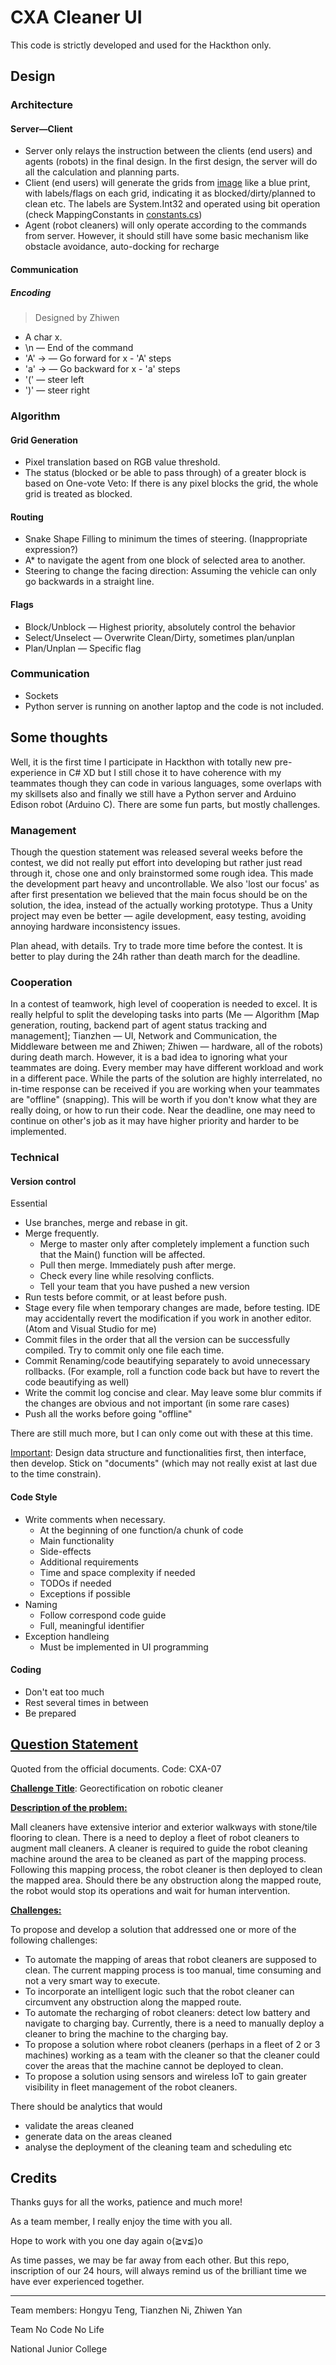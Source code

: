 # CXA Cleaner UI

This code is strictly developed and used for the Hackthon only. 

## Design

### Architecture

#### Server—Client

- Server only relays the instruction between the clients (end users) and agents (robots) in the final design. In the first design, the server will do all the calculation and planning parts.
- Client (end users) will generate the grids from [image](./CXACleanerUI/res/floorG1.png) like a blue print, with labels/flags on each grid, indicating it as blocked/dirty/planned to clean etc. The labels are System.Int32 and operated using bit operation (check MappingConstants in [constants.cs](./CXACleanerUI/constants.cs))
- Agent (robot cleaners) will only operate according to the commands from server. However, it should still have some basic mechanism like obstacle avoidance, auto-docking for recharge

#### Communication

##### Encoding

> Designed by Zhiwen

- A char x.
- \n — End of the command
- 'A' -> — Go forward for x - 'A' steps
- 'a' -> — Go backward for x - 'a' steps
- '(' — steer left
- ')' — steer right

### Algorithm

#### Grid Generation

- Pixel translation based on RGB value threshold.
- The status (blocked or be able to pass through) of a greater block is based on One-vote Veto: If there is any pixel blocks the grid, the whole grid is treated as blocked.

#### Routing

- Snake Shape Filling to minimum the times of steering. (Inappropriate expression?)
- A* to navigate the agent from one block of selected area to another.
- Steering to change the facing direction: Assuming the vehicle can only go backwards in a straight line.

#### Flags

- Block/Unblock — Highest priority, absolutely control the behavior
- Select/Unselect — Overwrite Clean/Dirty, sometimes plan/unplan
- Plan/Unplan — Specific flag

### Communication

- Sockets
- Python server is running on another laptop and the code is not included.

## Some thoughts

Well, it is the first time I participate in Hackthon with totally new pre-experience in C# XD but I still chose it to have coherence with my teammates though they can code in various languages, some overlaps with my skillsets also and finally we still have a Python server and Arduino Edison robot (Arduino C). There are some fun parts, but mostly challenges.

### Management

Though the question statement was released several weeks before the contest, we did not really put effort into developing but rather just read through it, chose one and only brainstormed some rough idea. This made the development part heavy and uncontrollable. We also 'lost our focus' as after first presentation we believed that the main focus should be on the solution, the idea, instead of the actually working prototype. Thus a Unity project may even be better — agile development, easy testing, avoiding annoying hardware inconsistency issues.

Plan ahead, with details. Try to trade more time before the contest. It is better to play during the 24h rather than death march for the deadline.

### Cooperation

In a contest of teamwork, high level of cooperation is needed to excel. It is really helpful to split the developing tasks into parts (Me — Algorithm [Map generation, routing, backend part of agent status tracking and management]; Tianzhen — UI, Network and Communication, the Middleware between me and Zhiwen; Zhiwen — hardware, all of the robots) during death march. However, it is a bad idea to ignoring what your teammates are doing. Every member may have different workload and work in a different pace. While the parts of the solution are highly interrelated, no in-time response can be received if you are working when your teammates are "offline" (snapping). This will be worth if you don't know what they are really doing, or how to run their code. Near the deadline, one may need to continue on other's job as it may have higher priority and harder to be implemented.

### Technical

#### Version control

Essential

- Use branches, merge and rebase in git.
- Merge frequently.
  - Merge to master only after completely implement a function such that the Main() function will be affected.
  - Pull then merge. Immediately push after merge.
  - Check every line while resolving conflicts.
  - Tell your team that you have pushed a new version
- Run tests before commit, or at least before push. 
- Stage every file when temporary changes are made, before testing. IDE may accidentally revert the modification if you work in another editor. (Atom and Visual Studio for me)
- Commit files in the order that all the version can be successfully compiled. Try to commit only one file each time.
- Commit Renaming/code beautifying separately to avoid unnecessary rollbacks. (For example, roll a function code back but have to revert the code beautifying as well)
- Write the commit log concise and clear. May leave some blur commits if the changes are obvious and not important (in some rare cases)
- Push all the works before going "offline"

There are still much more, but I can only come out with these at this time.

<u>Important</u>: Design data structure and functionalities first, then interface, then develop. Stick on "documents" (which may not really exist at last due to the time constrain).

#### Code Style

- Write comments when necessary.
  - At the beginning of one function/a chunk of code
  - Main functionality
  - Side-effects
  - Additional requirements
  - Time and space complexity if needed
  - TODOs if needed
  - Exceptions if possible
- Naming
  - Follow correspond code guide
  - Full, meaningful identifier
- Exception handleing
  - Must be implemented in UI programming

#### Coding

- Don't eat too much
- Rest several times in between
- Be prepared

## [Question Statement](https://portal.imda.gov.sg/~/media/ITSC/Files/CXA%202017%20Challenge%20Statements.pdf)

Quoted from the official documents. Code: CXA-07

**<u>Challenge Title</u>**: Georectification on robotic cleaner

<u>**Description of the problem:**</u>

Mall cleaners have extensive interior and exterior walkways with stone/tile flooring to clean. There is a need to deploy a fleet of robot cleaners to augment mall cleaners. A cleaner is required to guide the robot cleaning machine around the area to be cleaned as part of the mapping process. Following this mapping process, the robot cleaner is then deployed to clean the mapped area. Should there be any obstruction along the mapped route, the robot would stop its operations and wait for human intervention.

**<u>Challenges:</u>**

To propose and develop a solution that addressed one or more of the following challenges:

- To automate the mapping of areas that robot cleaners are supposed to clean. The current mapping process is too manual, time consuming and not a very smart way to execute.
- To incorporate an intelligent logic such that the robot cleaner can circumvent any obstruction along the mapped route.
- To automate the recharging of robot cleaners: detect low battery and navigate to charging bay. Currently, there is a need to manually deploy a cleaner to bring the machine to the charging bay.
- To propose a solution where robot cleaners (perhaps in a fleet of 2 or 3 machines) working as a team with the cleaner so that the cleaner could cover the areas that the machine cannot be deployed to clean.
- To propose a solution using sensors and wireless IoT to gain greater visibility in fleet management of the robot cleaners.

There should be analytics that would

- validate the areas cleaned
- generate data on the areas cleaned
- analyse the deployment of the cleaning team and scheduling etc

## Credits

Thanks guys for all the works, patience and much more!

As a team member, I really enjoy the time with you all.

Hope to work with you one day again o(≧v≦)o

As time passes, we may be far away from each other. But this repo, inscription of our 24 hours, will always remind us of the brilliant time we have ever experienced together.

------

Team members: Hongyu Teng, Tianzhen Ni, Zhiwen Yan

Team No Code No Life

National Junior College
